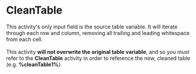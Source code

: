 <h1>CleanTable</h1>
This activity's only input field is the source table variable.  It will iterate through each row and column, removing all trailing and leading whitespace from each cell.
<br><br>
This activity <b>will not overwrite the original table variable</b>, and so you must refer to the <b>CleanTable</b> activity in order to reference the new, cleaned table (e.g. <b>%cleanTable1%</b>).
